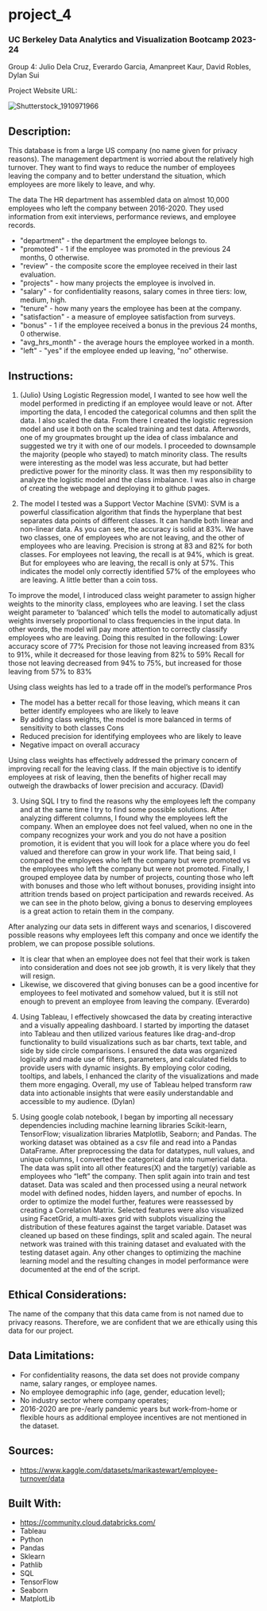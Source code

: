 # project_4

### UC Berkeley Data Analytics and Visualization Bootcamp 2023-24
Group 4: Julio Dela Cruz, Everardo Garcia, Amanpreet Kaur, David Robles, Dylan Sui

Project Website URL:

![Shutterstock_1910971966](https://github.com/juliodelacruzz/project_4/assets/149534473/be03a7a6-1184-4114-a883-bb4d03ee72e1)


## Description:

This database is from a large US company (no name given for privacy reasons). The management department is worried about the relatively high turnover. They want to find ways to reduce the number of employees leaving the company and to better understand the situation, which employees are more likely to leave, and why.

The data
The HR department has assembled data on almost 10,000 employees who left the company between 2016-2020. They used information from exit interviews, performance reviews, and employee records.

  - "department" - the department the employee belongs to.
  - "promoted" - 1 if the employee was promoted in the previous 24 months, 0 otherwise.
  - "review" - the composite score the employee received in their last evaluation.
  - "projects" - how many projects the employee is involved in.
  - "salary" - for confidentiality reasons, salary comes in three tiers: low, medium, high.
  - "tenure" - how many years the employee has been at the company.
  - "satisfaction" - a measure of employee satisfaction from surveys.
  - "bonus" - 1 if the employee received a bonus in the previous 24 months, 0 otherwise.
  - "avg_hrs_month" - the average hours the employee worked in a month.
  - "left" - "yes" if the employee ended up leaving, "no" otherwise.

## Instructions:

1. (Julio)  Using Logistic Regression model, I wanted to see how well the model performed in predicting if an employee would leave or not. After importing the data, I encoded the categorical columns and then split the data. I also scaled the data. From there I created the logistic regression model and use it both on the scaled training and test data. Afterwords, one of my groupmates brought up the idea of class imbalance and suggested we try it with one of our models. I proceeded to downsample the majority (people who stayed) to match minority class. The results were interesting as the model was less accurate, but had better predictive power for the minority class. It was then my responsibility to analyze the logistic model and the class imbalance. I was also in charge of creating the webpage and deploying it to github pages.


2. The model I tested was a Support Vector Machine (SVM): SVM is a powerful classification algorithm that finds the hyperplane that best separates data points of different classes. It can handle both linear and non-linear data.
As you can see, the accuracy is solid at 83%. We have two classes, one of employees who are not leaving, and the other of employees who are leaving.  Precision is strong at 83 and 82% for both classes. For employees not leaving, the recall is at 94%, which is great. But for employees who are leaving, the recall is only at 57%. This indicates the model only correctly identified 57% of the employees who are leaving. A little better than a coin toss. 

To improve the model, I introduced class weight parameter to assign higher weights to the minority class, employees who are leaving. I set the class weight parameter to ‘balanced’ which tells the model to automatically adjust weights inversely proportional to class frequencies in the input data. In other words, the model will pay more attention to correctly classify employees who are leaving. Doing this resulted in the following:
Lower accuracy score of 77%
Precision for those not leaving increased from 83% to 91%, while it decreased for those leaving from 82% to 59%
Recall for those not leaving decreased from 94% to 75%, but increased for those leaving from 57% to 83%

Using class weights has led to a trade off in the model’s performance
Pros
-	The model has a better recall for those leaving, which means it can better identify employees who are likely to leave
-	By adding class weights, the model is more balanced in terms of sensitivity to both classes
Cons
-	Reduced precision for identifying employees who are likely to leave
-	Negative impact on overall accuracy

Using class weights has effectively addressed the primary concern of improving recall for the leaving class. If the main objective is to identify employees at risk of leaving, then the benefits of higher recall may outweigh the drawbacks of lower precision and accuracy.
(David)


3. Using SQL I try to find the reasons why the employees left the company and at the same time I try to find some possible solutions. After analyzing different columns, I found why the employees left the company. When an employee does not feel valued, when no one in the company recognizes your work and you do not have a position promotion, it is evident that you will look for a place where you do feel valued and therefore can grow in your work life. That being said,  I compared the employees who left the company but were promoted vs the employees who left the company but were not promoted. Finally, I grouped employee data by number of projects, counting those who left with bonuses and those who left without bonuses, providing insight into attrition trends based on project participation and rewards received. As we can see in the photo below, giving a bonus to deserving employees is a great action to retain them in the company.

After analyzing our data sets in different ways and scenarios, I discovered possible reasons why employees left this company and once we identify the problem, we can propose possible solutions.

  - It is clear that when an employee does not feel that their work is taken into consideration and does not see job growth, it is very likely that they will resign.
  - Likewise, we discovered that giving bonuses can be a good incentive for employees to feel motivated and somehow valued, but it is still not enough to prevent an employee from leaving the company.
(Everardo)


4. Using Tableau, I effectively showcased the data by creating interactive and a visually appealing dashboard. I started by importing the dataset into Tableau and then utilized various features like drag-and-drop functionality to build visualizations such as bar charts, text table, and side by side circle comparisons. I ensured the data was organized logically and made use of filters, parameters, and calculated fields to provide users with dynamic insights. By employing color coding, tooltips, and labels, I enhanced the clarity of the visualizations and made them more engaging. Overall, my use of Tableau helped transform raw data into actionable insights that were easily understandable and accessible to my audience. (Dylan)


5. Using google colab notebook, I began by importing all necessary dependencies including machine learning libraries Scikit-learn, TensorFlow; visualization libraries Matplotlib, Seaborn; and Pandas. The working dataset was obtained as a csv file and read into a Pandas DataFrame. After preprocessing the data for datatypes, null values, and unique columns, I converted the categorical data into numerical data. The data was split into all other features(X) and the target(y) variable as employees who “left” the company. Then split again into train and test dataset. Data was scaled and then processed using a neural network model with defined nodes, hidden layers, and number of epochs. In order to optimize the model further, features were reassessed by creating a Correlation Matrix. Selected features were also visualized using FacetGrid, a multi-axes grid with subplots visualizing the distribution of these features against the target variable. Dataset was cleaned up based on these findings, split and scaled again. The neural network was trained with this training dataset and evaluated with the testing dataset again. Any other changes to optimizing the machine learning model and the resulting changes in model performance were documented at the end of the script. 


## Ethical Considerations:
The name of the company that this data came from is not named due to privacy reasons. Therefore, we are confident that we are ethically using this data for our project.


## Data Limitations:

- For confidentiality reasons, the data set does not provide company name, salary ranges, or employee names. 
- No employee demographic info (age, gender, education level); 
- No industry sector where company operates; 
- 2016-2020 are pre-/early pandemic years but work-from-home or flexible hours as additional employee incentives are not mentioned in the dataset.



## Sources:

- https://www.kaggle.com/datasets/marikastewart/employee-turnover/data

## Built With:

- https://community.cloud.databricks.com/
- Tableau
- Python
- Pandas
- Sklearn
- Pathlib
- SQL
- TensorFlow
- Seaborn
- MatplotLib
